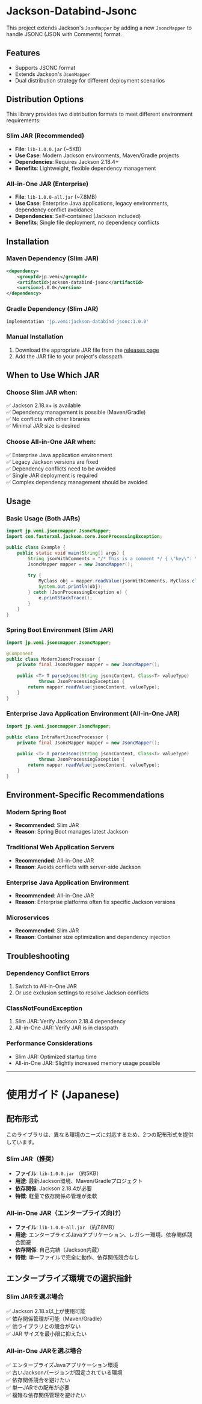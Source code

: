 # Jackson-Databind-Jsonc

This project extends Jackson's `JsonMapper` by adding a new `JsoncMapper` to handle JSONC (JSON with Comments) format.

## Features

- Supports JSONC format
- Extends Jackson's `JsonMapper`
- Dual distribution strategy for different deployment scenarios

## Distribution Options

This library provides two distribution formats to meet different environment requirements:

### Slim JAR (Recommended)
- **File**: `lib-1.0.0.jar` (~5KB)
- **Use Case**: Modern Jackson environments, Maven/Gradle projects
- **Dependencies**: Requires Jackson 2.18.4+
- **Benefits**: Lightweight, flexible dependency management

### All-in-One JAR (Enterprise)
- **File**: `lib-1.0.0-all.jar` (~7.8MB) 
- **Use Case**: Enterprise Java applications, legacy environments, dependency conflict avoidance
- **Dependencies**: Self-contained (Jackson included)
- **Benefits**: Single file deployment, no dependency conflicts

## Installation

### Maven Dependency (Slim JAR)
```xml
<dependency>
    <groupId>jp.vemi</groupId>
    <artifactId>jackson-databind-jsonc</artifactId>
    <version>1.0.0</version>
</dependency>
```

### Gradle Dependency (Slim JAR)
```groovy
implementation 'jp.vemi:jackson-databind-jsonc:1.0.0'
```

### Manual Installation
1. Download the appropriate JAR file from the [releases page](https://github.com/vemic/jackson-databind-jsonc/releases)
2. Add the JAR file to your project's classpath

## When to Use Which JAR

### Choose Slim JAR when:
✅ Jackson 2.18.x+ is available  
✅ Dependency management is possible (Maven/Gradle)  
✅ No conflicts with other libraries  
✅ Minimal JAR size is desired  

### Choose All-in-One JAR when:
✅ Enterprise Java application environment  
✅ Legacy Jackson versions are fixed  
✅ Dependency conflicts need to be avoided  
✅ Single JAR deployment is required  
✅ Complex dependency management should be avoided  

## Usage

### Basic Usage (Both JARs)
```java
import jp.vemi.jsoncmapper.JsoncMapper;
import com.fasterxml.jackson.core.JsonProcessingException;

public class Example {
    public static void main(String[] args) {
        String jsonWithComments = "/* This is a comment */ { \"key\": \"value\" }";
        JsoncMapper mapper = new JsoncMapper();
        
        try {
            MyClass obj = mapper.readValue(jsonWithComments, MyClass.class);
            System.out.println(obj);
        } catch (JsonProcessingException e) {
            e.printStackTrace();
        }
    }
}
```

### Spring Boot Environment (Slim JAR)
```java
import jp.vemi.jsoncmapper.JsoncMapper;

@Component
public class ModernJsoncProcessor {
    private final JsoncMapper mapper = new JsoncMapper();
    
    public <T> T parseJsonc(String jsoncContent, Class<T> valueType) 
            throws JsonProcessingException {
        return mapper.readValue(jsoncContent, valueType);
    }
}
```

### Enterprise Java Application Environment (All-in-One JAR)
```java
import jp.vemi.jsoncmapper.JsoncMapper;

public class IntraMartJsoncProcessor {
    private final JsoncMapper mapper = new JsoncMapper();
    
    public <T> T parseJsonc(String jsoncContent, Class<T> valueType) 
            throws JsonProcessingException {
        return mapper.readValue(jsoncContent, valueType);
    }
}
```

## Environment-Specific Recommendations

### Modern Spring Boot
- **Recommended**: Slim JAR
- **Reason**: Spring Boot manages latest Jackson

### Traditional Web Application Servers  
- **Recommended**: All-in-One JAR
- **Reason**: Avoids conflicts with server-side Jackson

### Enterprise Java Application Environment
- **Recommended**: All-in-One JAR  
- **Reason**: Enterprise platforms often fix specific Jackson versions

### Microservices
- **Recommended**: Slim JAR
- **Reason**: Container size optimization and dependency injection

## Troubleshooting

### Dependency Conflict Errors
1. Switch to All-in-One JAR
2. Or use exclusion settings to resolve Jackson conflicts

### ClassNotFoundException
1. Slim JAR: Verify Jackson 2.18.4 dependency
2. All-in-One JAR: Verify JAR is in classpath

### Performance Considerations
- Slim JAR: Optimized startup time
- All-in-One JAR: Slightly increased memory usage possible

---

# 使用ガイド (Japanese)

## 配布形式

このライブラリは、異なる環境のニーズに対応するため、2つの配布形式を提供しています。

### Slim JAR（推奨）
- **ファイル**: `lib-1.0.0.jar` （約5KB）
- **用途**: 最新Jackson環境、Maven/Gradleプロジェクト
- **依存関係**: Jackson 2.18.4が必要
- **特徴**: 軽量で依存関係の管理が柔軟

### All-in-One JAR（エンタープライズ向け）
- **ファイル**: `lib-1.0.0-all.jar` （約7.8MB）
- **用途**: エンタープライズJavaアプリケーション、レガシー環境、依存関係競合回避
- **依存関係**: 自己完結（Jackson内蔵）
- **特徴**: 単一ファイルで完全に動作、依存関係競合なし

## エンタープライズ環境での選択指針

### Slim JARを選ぶ場合
✅ Jackson 2.18.x以上が使用可能  
✅ 依存関係管理が可能（Maven/Gradle）  
✅ 他ライブラリとの競合がない  
✅ JAR サイズを最小限に抑えたい  

### All-in-One JARを選ぶ場合
✅ エンタープライズJavaアプリケーション環境  
✅ 古いJacksonバージョンが固定されている環境  
✅ 依存関係競合を避けたい  
✅ 単一JARでの配布が必要  
✅ 複雑な依存関係管理を避けたい
